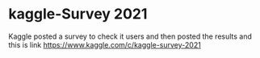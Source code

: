 # kaggle-Survey 2021
Kaggle posted a survey to check it users and then posted the results
and this is link
https://www.kaggle.com/c/kaggle-survey-2021
